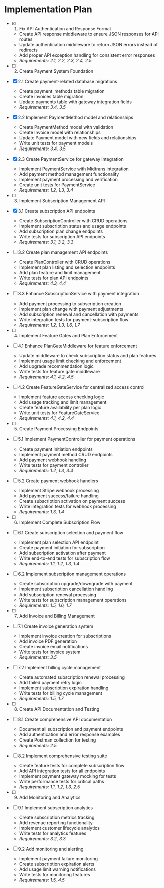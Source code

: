 # Implementation Plan

- [x] 1. Fix API Authentication and Response Format
  - Create API response middleware to ensure JSON responses for API routes
  - Update authentication middleware to return JSON errors instead of redirects
  - Add proper API exception handling for consistent error responses
  - _Requirements: 2.1, 2.2, 2.3, 2.4, 2.5_

- [ ] 2. Create Payment System Foundation
- [x] 2.1 Create payment-related database migrations
  - Create payment_methods table migration
  - Create invoices table migration
  - Update payments table with gateway integration fields
  - _Requirements: 3.4, 3.5_

- [x] 2.2 Implement PaymentMethod model and relationships
  - Create PaymentMethod model with validation
  - Create Invoice model with relationships
  - Update Payment model with new fields and relationships
  - Write unit tests for payment models
  - _Requirements: 3.4, 3.5_

- [x] 2.3 Create PaymentService for gateway integration
  - Implement PaymentService with Midtrans integration
  - Add payment method management functionality
  - Implement payment processing and verification
  - Create unit tests for PaymentService
  - _Requirements: 1.2, 1.3, 3.4_

- [ ] 3. Implement Subscription Management API
- [x] 3.1 Create subscription API endpoints
  - Create SubscriptionController with CRUD operations
  - Implement subscription status and usage endpoints
  - Add subscription plan change endpoints
  - Write tests for subscription API endpoints
  - _Requirements: 3.1, 3.2, 3.3_

- [ ] 3.2 Create plan management API endpoints
  - Create PlanController with CRUD operations
  - Implement plan listing and selection endpoints
  - Add plan feature and limit management
  - Write tests for plan API endpoints
  - _Requirements: 4.3, 4.4_

- [ ] 3.3 Enhance SubscriptionService with payment integration
  - Add payment processing to subscription creation
  - Implement plan change with payment adjustments
  - Add subscription renewal and cancellation with payments
  - Write integration tests for payment-subscription flow
  - _Requirements: 1.2, 1.3, 1.6, 1.7_

- [ ] 4. Implement Feature Gates and Plan Enforcement
- [ ] 4.1 Enhance PlanGateMiddleware for feature enforcement
  - Update middleware to check subscription status and plan features
  - Implement usage limit checking and enforcement
  - Add upgrade recommendation logic
  - Write tests for feature gate middleware
  - _Requirements: 4.1, 4.2, 4.5_

- [ ] 4.2 Create FeatureGateService for centralized access control
  - Implement feature access checking logic
  - Add usage tracking and limit management
  - Create feature availability per plan logic
  - Write unit tests for FeatureGateService
  - _Requirements: 4.1, 4.2, 4.4_

- [ ] 5. Create Payment Processing Endpoints
- [ ] 5.1 Implement PaymentController for payment operations
  - Create payment initiation endpoints
  - Implement payment method CRUD endpoints
  - Add payment webhook handling
  - Write tests for payment controller
  - _Requirements: 1.2, 1.3, 3.4_

- [ ] 5.2 Create payment webhook handlers
  - Implement Stripe webhook processing
  - Add payment success/failure handling
  - Create subscription activation on payment success
  - Write integration tests for webhook processing
  - _Requirements: 1.3, 1.4_

- [ ] 6. Implement Complete Subscription Flow
- [ ] 6.1 Create subscription selection and payment flow
  - Implement plan selection API endpoint
  - Create payment initiation for subscription
  - Add subscription activation after payment
  - Write end-to-end tests for subscription flow
  - _Requirements: 1.1, 1.2, 1.3, 1.4_

- [ ] 6.2 Implement subscription management operations
  - Create subscription upgrade/downgrade with payment
  - Implement subscription cancellation handling
  - Add subscription renewal processing
  - Write tests for subscription management operations
  - _Requirements: 1.5, 1.6, 1.7_

- [ ] 7. Add Invoice and Billing Management
- [ ] 7.1 Create invoice generation system
  - Implement invoice creation for subscriptions
  - Add invoice PDF generation
  - Create invoice email notifications
  - Write tests for invoice system
  - _Requirements: 3.5_

- [ ] 7.2 Implement billing cycle management
  - Create automated subscription renewal processing
  - Add failed payment retry logic
  - Implement subscription expiration handling
  - Write tests for billing cycle management
  - _Requirements: 1.5, 1.7_

- [ ] 8. Create API Documentation and Testing
- [ ] 8.1 Create comprehensive API documentation
  - Document all subscription and payment endpoints
  - Add authentication and error response examples
  - Create Postman collection for testing
  - _Requirements: 2.5_

- [ ] 8.2 Implement comprehensive testing suite
  - Create feature tests for complete subscription flow
  - Add API integration tests for all endpoints
  - Implement payment gateway mocking for tests
  - Write performance tests for critical paths
  - _Requirements: 1.1, 1.2, 1.3, 2.5_

- [ ] 9. Add Monitoring and Analytics
- [ ] 9.1 Implement subscription analytics
  - Create subscription metrics tracking
  - Add revenue reporting functionality
  - Implement customer lifecycle analytics
  - Write tests for analytics features
  - _Requirements: 3.2, 3.3_

- [ ] 9.2 Add monitoring and alerting
  - Implement payment failure monitoring
  - Create subscription expiration alerts
  - Add usage limit warning notifications
  - Write tests for monitoring features
  - _Requirements: 1.5, 4.5_